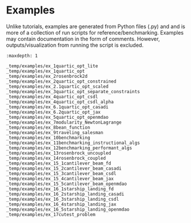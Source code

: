 # Examples

Unlike tutorials, examples are generated from Python files (.py) and
and is more of a collection of run scripts for reference/benchmarking.
Examples may contain documentation in the form of comments.
However, outputs/visualization from running the script is excluded.


```{toctree}
:maxdepth: 1

_temp/examples/ex_1quartic_opt_lite
_temp/examples/ex_1quartic_opt
_temp/examples/ex_2rosenbrock2d
_temp/examples/ex_2quartic_opt_constrained
_temp/examples/ex_2.1quartic_opt_scaled
_temp/examples/ex_3quartic_opt_separate_constraints
_temp/examples/ex_4quartic_opt_csdl
_temp/examples/ex_4quartic_opt_csdl_alpha
_temp/examples/ex_6.1quartic_opt_casadi
_temp/examples/ex_6.2quartic_opt_jax
_temp/examples/ex_5quartic_opt_openmdao
_temp/examples/ex_7modularity_NewtonLagrange
_temp/examples/ex_8bean_function
_temp/examples/ex_9traveling_salesman
_temp/examples/ex_10benchmarking
_temp/examples/ex_11benchmarking_instructional_algs
_temp/examples/ex_12benchmarking_performant_algs
_temp/examples/ex_13rosenbrock_uncoupled
_temp/examples/ex_14rosenbrock_coupled
_temp/examples/ex_15_1cantilever_beam_fd
_temp/examples/ex_15_2cantilever_beam_casadi
_temp/examples/ex_15_3cantilever_beam_csdl
_temp/examples/ex_15_4cantilever_beam_jax
_temp/examples/ex_15_5cantilever_beam_openmdao
_temp/examples/ex_16_1starship_landing_fd
_temp/examples/ex_16_2starship_landing_casadi
_temp/examples/ex_16_3starship_landing_csdl
_temp/examples/ex_16_4starship_landing_jax
_temp/examples/ex_16_5starship_landing_openmdao
_temp/examples/ex_17cutest_problem
```